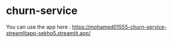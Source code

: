 # churn-service
You can use the app here : <href>https://mohamed01555-churn-service-streamlitapp-sekhq5.streamlit.app/</href>
